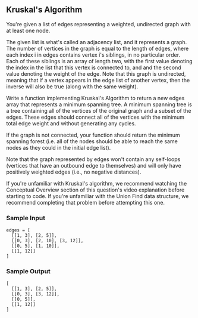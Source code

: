 
## Kruskal's Algorithm

You're given a list of edges representing a weighted,
undirected graph with at least one node.

The given list is what's called an adjacency list, and it represents a graph.
The number of vertices in the graph is equal to the length of
edges, where each index i in
edges contains vertex i's siblings, in no
particular order. Each of these siblings is an array of length two, with
the first value denoting the index in the list that this vertex is connected
to, and and the second value denoting the weight of the edge. Note that
this graph is undirected, meaning that if a vertex appears in the edge list
of another vertex, then the inverse will also be true (along with the same
weight).

Write a function implementing Kruskal's Algorithm to return a new
edges array that represents a minimum spanning tree. A
minimum spanning tree is a tree containing all of the vertices of the original
graph and a subset of the edges. These edges should connect all of the vertices
with the minimum total edge weight and without generating any cycles.

If the graph is not connected, your function should return the minimum spanning
forest (i.e. all of the nodes should be able to reach the same nodes as they
could in the initial edge list).

Note that the graph represented by edges won't contain any
self-loops (vertices that have an outbound edge to themselves) and will only
have positively weighted edges (i.e., no negative distances).

If you're unfamiliar with Kruskal's algorithm, we recommend watching the
Conceptual Overview section of this question's video explanation before
starting to code. If you're unfamiliar with the Union Find data structure,
we recommend completing that problem before attempting this one.

### Sample Input
```
edges = [
  [[1, 3], [2, 5]],
  [[0, 3], [2, 10], [3, 12]],
  [[0, 5], [1, 10]],
  [[1, 12]]
]
```

### Sample Output
```
[
  [[1, 3], [2, 5]],
  [[0, 3], [3, 12]],
  [[0, 5]],
  [[1, 12]]
]
```
